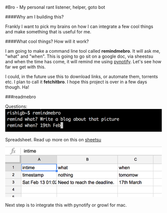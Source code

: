 #Bro - My personal rant listener, helper, goto bot

####Why am I building this?

Frankly I want to pick my brains on how I can integrate a few cool things and make something that is useful for me.

####What cool things? How will it work?

I am going to make a command line tool called **remindmebro**. It will ask me, "what" and "when". This is going to go sit on a google doc, via sheestsu and when the time has come, it will remind me using [pynotify](https://pypi.python.org/pypi/py-notify). Let's see how far we get with this.

I could, in the future use this to download links, or automate them, torrents etc. I plan to call it **fetchitbro**. I hope this project is over in a few days though. Ha!


###readmebro

Questions:
![This is how the questions look](https://github.com/rishigb/bro/blob/master/remindMe/firstLook.png)

Spreadsheet. Read up more on this on [sheetsu](https://sheetsu.com/)

![This is how the data structure looks.](https://github.com/rishigb/bro/blob/master/remindMe/dataStructure.png)

Next step is to integrate this with pynotify or growl for mac.
